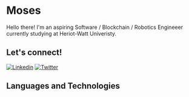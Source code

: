 # Moses
Hello there! I'm an aspiring Software / Blockchain / Robotics Engineeer currently studying at Heriot-Watt Univeristy.

## Let's connect!
[![Linkedin](https://img.shields.io/badge/LinkedIn-0077B5?style=for-the-badge&logo=linkedin&logoColor=white)](https://www.linkedin.com/in/amv2/)
[![Twitter](https://img.shields.io/badge/Twitter-1DA1F2?style=for-the-badge&logo=twitter&logoColor=white)](https://twitter.com/amv2_or)

## Languages and Technologies

<!--
**amv2/amv2** is a ✨ _special_ ✨ repository because its `README.md` (this file) appears on your GitHub profile.

Here are some ideas to get you started:

- 🔭 I’m currently working on ...
- 🌱 I’m currently learning ...
- 👯 I’m looking to collaborate on ...
- 🤔 I’m looking for help with ...
- 💬 Ask me about ...
- 📫 How to reach me: ...
- 😄 Pronouns: ...
- ⚡ Fun fact: ...
-->
